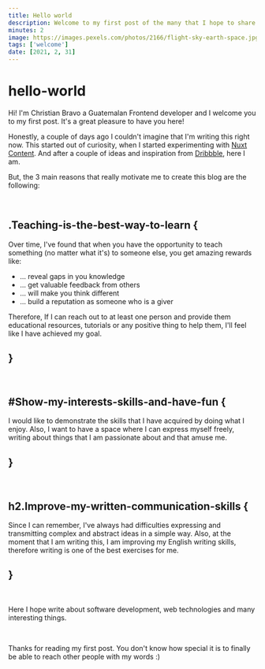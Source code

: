 ```yaml
---
title: Hello world
description: Welcome to my first post of the many that I hope to share us ❤️
minutes: 2
image: https://images.pexels.com/photos/2166/flight-sky-earth-space.jpg?auto=compress&cs=tinysrgb&h=750&w=1260
tags: ['welcome']
date: [2021, 2, 31]
---
```


# hello-world

Hi! I'm Christian Bravo a Guatemalan Frontend developer and I welcome you to my first post. It's a great pleasure to have you here!

Honestly, a couple of days ago I couldn't imagine that I'm writing this right now. This started out of curiosity, when I started experimenting with <a target="_blank" href="https://content.nuxtjs.org/">Nuxt Content</a>. And after a couple of ideas and inspiration from <a target="_blank" href="https://dribbble.com/shots">Dribbble</a>, here I am.

But, the 3 main reasons that really motivate me to create this blog are the following:

<br/>

## .Teaching-is-the-best-way-to-learn {

Over time, I've found that when you have the opportunity to teach something (no matter what it's) to someone else, you get amazing rewards like:

- ... reveal gaps in you knowledge
- ... get valuable feedback from others
- ... will make you think different
- ... build a reputation as someone who is a giver

Therefore, If I can reach out to at least one person and provide them educational resources, tutorials or any positive thing to help them, I'll feel like I have achieved my goal.

## }

<br/>

## #Show-my-interests-skills-and-have-fun {

I would like to demonstrate the skills that I have acquired by doing what I enjoy. Also, I want to have a space where I can express myself freely, writing about things that I am passionate about and that amuse me.

## }

<br/>

## h2.Improve-my-written-communication-skills {

Since I can remember, I've always had difficulties expressing and transmitting complex and abstract ideas in a simple way. Also, at the moment that I am writing this, I am improving my English writing skills, therefore writing is one of the best exercises for me.

## }

<br/>

Here I hope write about software development, web technologies and many interesting things.

<br/>

Thanks for reading my first post. You don't know how special it is to finally be able to reach other people with my words :)
